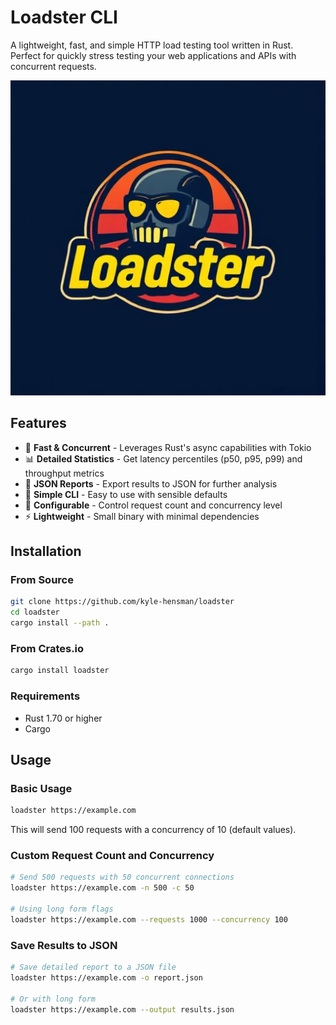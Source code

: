 # Loadster CLI

A lightweight, fast, and simple HTTP load testing tool written in Rust. Perfect for quickly stress testing your web applications and APIs with concurrent requests.

![alt text](loadster.png "Loadster")

## Features

- 🚀 **Fast & Concurrent** - Leverages Rust's async capabilities with Tokio
- 📊 **Detailed Statistics** - Get latency percentiles (p50, p95, p99) and throughput metrics
- 💾 **JSON Reports** - Export results to JSON for further analysis
- 🎯 **Simple CLI** - Easy to use with sensible defaults
- 🔧 **Configurable** - Control request count and concurrency level
- ⚡ **Lightweight** - Small binary with minimal dependencies

## Installation

### From Source

```bash
git clone https://github.com/kyle-hensman/loadster
cd loadster
cargo install --path .
```

### From Crates.io

```bash
cargo install loadster
```

### Requirements

- Rust 1.70 or higher
- Cargo

## Usage

### Basic Usage

```bash
loadster https://example.com
```

This will send 100 requests with a concurrency of 10 (default values).

### Custom Request Count and Concurrency

```bash
# Send 500 requests with 50 concurrent connections
loadster https://example.com -n 500 -c 50

# Using long form flags
loadster https://example.com --requests 1000 --concurrency 100
```

### Save Results to JSON

```bash
# Save detailed report to a JSON file
loadster https://example.com -o report.json

# Or with long form
loadster https://example.com --output results.json